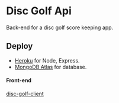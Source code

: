# Disc Golf Api

Back-end for a disc golf score keeping app.

## Deploy

- [Heroku](https://www.heroku.com/home) for Node, Express.
- [MongoDB Atlas](https://www.mongodb.com/cloud/atlas) for database.

#### Front-end

[disc-golf-client](https://github.com/wildpow/disc-golf-client)
